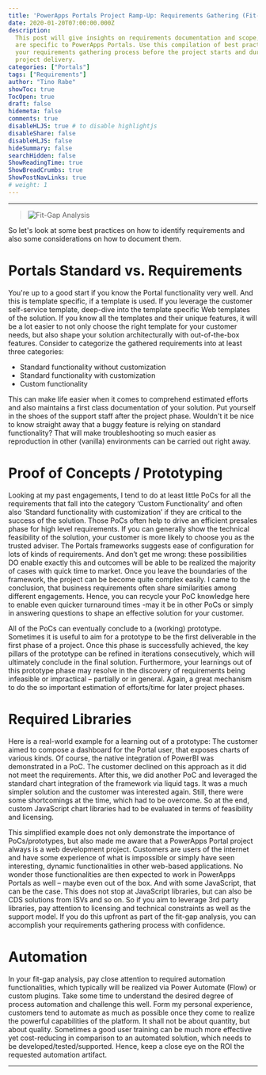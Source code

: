 ```yaml
---
title: 'PowerApps Portals Project Ramp-Up: Requirements Gathering (Fit-Gap Analysis)'
date: 2020-01-20T07:00:00.000Z
description: 
  This post will give insights on requirements documentation and scope, which
  are specific to PowerApps Portals. Use this compilation of best practices in
  your requirements gathering process before the project starts and during
  project delivery.
categories: ["Portals"]
tags: ["Requirements"]
author: "Tino Rabe"
showToc: true
TocOpen: true
draft: false
hidemeta: false
comments: true
disableHLJS: true # to disable highlightjs
disableShare: false
disableHLJS: false
hideSummary: false
searchHidden: false
ShowReadingTime: true
ShowBreadCrumbs: true
ShowPostNavLinks: true
# weight: 1
---
```

*****

> ![Fit-Gap Analysis](/img/requirements_fitgap.jpg "Fit-Gap Analysis")

So let's look at some best practices on how to identify requirements and also some considerations on how to document them. 

# Portals Standard vs. Requirements  
You're up to a good start if you know the Portal functionality very well. And this is template specific, if a template is used. If you leverage the customer self-service template, deep-dive into the template specific Web templates of the solution. If you know all the templates and their unique features, it will be a lot easier to not only choose the right template for your customer needs, but also shape your solution architecturally with out-of-the-box features. Consider to categorize the gathered requirements into at least three categories:

* Standard functionality without customization
* Standard functionality with customization
* Custom functionality

This can make life easier when it comes to comprehend estimated efforts and also maintains a first class documentation of your solution. Put yourself in the shoes of the support staff after the project phase. Wouldn't it be nice to know straight away that a buggy feature is relying on standard functionality? That will make troubleshooting so much easier as reproduction in other (vanilla) environments can be carried out right away.

# Proof of Concepts / Prototyping
Looking at my past engagements, I tend to do at least little PoCs for all the requirements that fall into the category ‘Custom Functionality’ and often also ‘Standard functionality with customization’ if they are critical to the success of the solution. Those PoCs often help to drive an efficient presales phase for high level requirements. If you can generally show the technical feasibility of the solution, your customer is more likely to choose you as the trusted adviser. 
The Portals frameworks suggests ease of configuration for lots of kinds of requirements. And don’t get me wrong: these possibilities DO enable exactly this and outcomes will be able to be realized the majority of cases with quick time to market. Once you leave the boundaries of the framework, the project can be become quite complex easily. I came to the conclusion, that business requirements often share similarities among different engagements. Hence, you can recycle your PoC knowledge here to enable even quicker turnaround times -may it be in other PoCs or simply in answering questions to shape an effective solution for your customer.

All of the PoCs can eventually conclude to a (working) prototype. Sometimes it is useful to aim for a prototype to be the first deliverable in the first phase of a project. Once this phase is successfully achieved, the key pillars of the prototype can be refined in iterations consecutively, which will ultimately conclude in the final solution.
Furthermore, your learnings out of this prototype phase may resolve in the discovery of requirements being infeasible or impractical – partially or in general. Again, a great mechanism to do the so important estimation of efforts/time for later project phases.

# Required Libraries
Here is a real-world example for a learning out of a prototype:
The customer aimed to compose a dashboard for the Portal user, that exposes charts of various kinds. Of course, the native integration of PowerBI was demonstrated in a PoC. The customer declined on this approach as it did not meet the requirements. After this, we did another PoC and leveraged the standard chart integration of the framework via liquid tags. It was a much simpler solution and the customer was interested again. Still, there were some shortcomings at the time, which had to be overcome. So at the end, custom JavaScript chart libraries had to be evaluated in terms of feasibility and licensing.

This simplified example does not only demonstrate the importance of PoCs/prototypes, but also made me aware that a PowerApps Portal project always is a web development project. Customers are users of the internet and have some experience of what is impossible or simply have seen interesting, dynamic functionalities in other web-based applications. No wonder those functionalities are then expected to work in PowerApps Portals as well – maybe even out of the box. And with some JavaScript, that can be the case. This does not stop at JavaScript libraries, but can also be CDS solutions from ISVs and so on. So if you aim to leverage 3rd party libraries, pay attention to licensing and technical constraints as well as the support model.
If you do this upfront as part of the fit-gap analysis, you can accomplish your requirements gathering process with confidence.

# Automation
In your fit-gap analysis, pay close attention to required automation functionalities, which typically will be realized via Power Automate (Flow) or custom plugins. Take some time to understand the desired degree of process automation and challenge this well. Form my personal experience, customers tend to automate as much as possible once they come to realize the powerful capabilities of the platform. It shall not be about quantity, but about quality. 
Sometimes a good user training can be much more effective yet cost-reducing in comparison to an automated solution, which needs to be developed/tested/supported. Hence, keep a close eye on the ROI the requested automation artifact.

***
